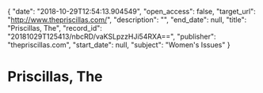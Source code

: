 {
  "date": "2018-10-29T12:54:13.904549", 
  "open_access": false, 
  "target_url": "http://www.thepriscillas.com/", 
  "description": "", 
  "end_date": null, 
  "title": "Priscillas, The", 
  "record_id": "20181029T125413/nbcRD/vaKSLpzzHJi54RXA==", 
  "publisher": "thepriscillas.com", 
  "start_date": null, 
  "subject": "Women's Issues"
}

# Priscillas, The

